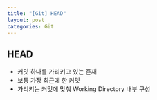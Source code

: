 ```yaml
---
title: "[Git] HEAD"
layout: post
categories: Git
--- 
```


## HEAD
- 커밋 하나를 가리키고 있는 존재
- 보통 가장 최근에 한 커밋
- 가리키는 커밋에 맞춰 Working Directory 내부 구성